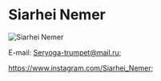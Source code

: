 # Siarhei Nemer

![Siarhei Nemer](/photo.png)

E-mail: Seryoga-trumpet@mail.ru;

https://www.instagram.com/Siarhei_Nemer;

